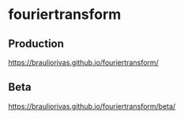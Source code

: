 # fouriertransform

## Production
https://brauliorivas.github.io/fouriertransform/

## Beta
https://brauliorivas.github.io/fouriertransform/beta/
